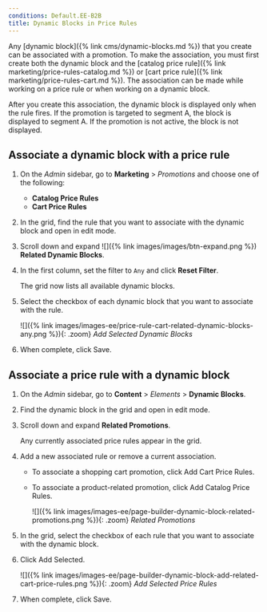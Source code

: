 ```yaml
---
conditions: Default.EE-B2B
title: Dynamic Blocks in Price Rules
---
```


Any [dynamic block]({% link cms/dynamic-blocks.md %}) that you create can be associated with a promotion. To make the association, you must first create both the dynamic block and the [catalog price rule]({% link marketing/price-rules-catalog.md %}) or [cart price rule]({% link marketing/price-rules-cart.md %}). The association can be made while working on a price rule or when working on a dynamic block.

After you create this association, the dynamic block is displayed only when the rule fires. If the promotion is targeted to segment A, the block is displayed to segment A. If the promotion is not active, the block is not displayed.

## Associate a dynamic block with a price rule

1. On the _Admin_ sidebar, go to **Marketing** > _Promotions_ and choose one of the following:

    - **Catalog Price Rules**
    - **Cart Price Rules**

1. In the grid, find the rule that you want to associate with the dynamic block and open in edit mode.

1. Scroll down and expand ![]({% link images/images/btn-expand.png %}) **Related Dynamic Blocks**.

1. In the first column, set the filter to `Any` and click **Reset Filter**.

      The grid now lists all available dynamic blocks.

1. Select the checkbox of each dynamic block that you want to associate with the rule.

      ![]({% link images/images-ee/price-rule-cart-related-dynamic-blocks-any.png %}){: .zoom}
      _Add Selected Dynamic Blocks_

1. When complete, click <span class="btn">Save</span>.

## Associate a price rule with a dynamic block

1. On the _Admin_ sidebar, go to **Content** > _Elements_ > **Dynamic Blocks**.

1. Find the dynamic block in the grid and open in edit mode.

1. Scroll down and expand **Related Promotions**.

    Any currently associated price rules appear in the grid.

1. Add a new associated rule or remove a current association.

    - To associate a shopping cart promotion, click <span class="btn">Add Cart Price Rules</span>.

    - To associate a product-related promotion, click <span class="btn">Add Catalog Price Rules</span>.

        ![]({% link images/images-ee/page-builder-dynamic-block-related-promotions.png %}){: .zoom}
        _Related Promotions_

1. In the grid, select the checkbox of each rule that you want to associate with the dynamic block.

1. Click <span class="btn">Add Selected</span>.

    ![]({% link images/images-ee/page-builder-dynamic-block-add-related-cart-price-rules.png %}){: .zoom}
    _Add Selected Price Rules_

1. When complete, click <span class="btn">Save</span>.
